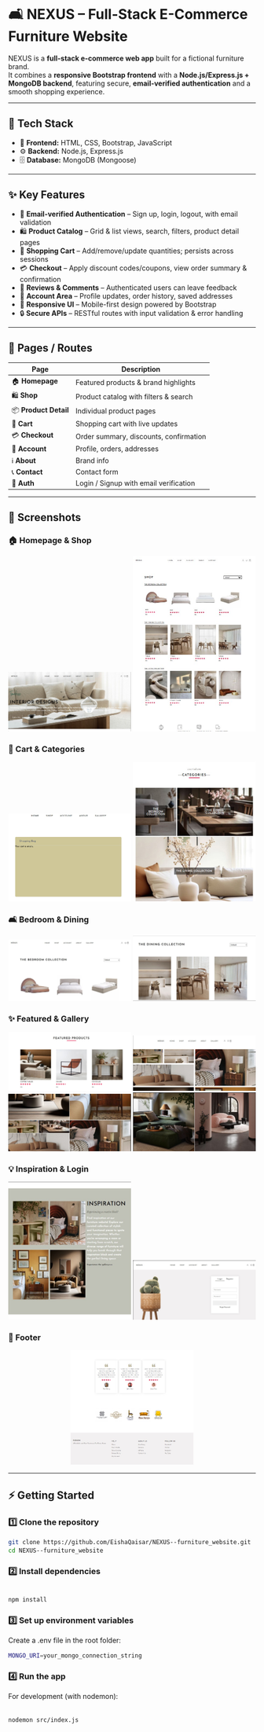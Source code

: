 # 🛋️ NEXUS – Full-Stack E-Commerce Furniture Website

NEXUS is a **full-stack e-commerce web app** built for a fictional furniture brand.  
It combines a **responsive Bootstrap frontend** with a **Node.js/Express.js + MongoDB backend**, featuring secure, **email-verified authentication** and a smooth shopping experience.  

---

## 🚀 Tech Stack
- 🎨 **Frontend:** HTML, CSS, Bootstrap, JavaScript  
- ⚙️ **Backend:** Node.js, Express.js  
- 🗄️ **Database:** MongoDB (Mongoose)  

---

## ✨ Key Features
- 🔑 **Email-verified Authentication** – Sign up, login, logout, with email validation  
- 🛍️ **Product Catalog** – Grid & list views, search, filters, product detail pages  
- 🛒 **Shopping Cart** – Add/remove/update quantities; persists across sessions  
- 💳 **Checkout** – Apply discount codes/coupons, view order summary & confirmation  
- 💬 **Reviews & Comments** – Authenticated users can leave feedback  
- 👤 **Account Area** – Profile updates, order history, saved addresses  
- 📱 **Responsive UI** – Mobile-first design powered by Bootstrap  
- 🔒 **Secure APIs** – RESTful routes with input validation & error handling  

---

## 📑 Pages / Routes
| Page                  | Description |
|-----------------------|-------------|
| 🏠 **Homepage**       | Featured products & brand highlights |
| 🛍️ **Shop**           | Product catalog with filters & search |
| 📦 **Product Detail** | Individual product pages |
| 🛒 **Cart**           | Shopping cart with live updates |
| 💳 **Checkout**       | Order summary, discounts, confirmation |
| 👤 **Account**        | Profile, orders, addresses |
| ℹ️ **About**          | Brand info |
| 📞 **Contact**        | Contact form |
| 🔐 **Auth**           | Login / Signup with email verification |

---
## 📸 Screenshots  

### 🏠 Homepage & Shop  
<p align="center">
  <img src="./images/home.jpg" alt="Homepage" width="250" />
  <img src="./images/shop.jpg" alt="Shop" width="250" />
</p>

### 🛒 Cart & Categories  
<p align="center">
  <img src="./images/cart.jpg" alt="Cart" width="250" />
  <img src="./images/categories.jpg" alt="Categories" width="250" />
</p>

### 🛋️ Bedroom & Dining  
<p align="center">
  <img src="./images/bedroom.jpg" alt="Bedroom" width="250" />
  <img src="./images/dining.jpg" alt="Dining" width="250" />
</p>

### ✨ Featured & Gallery  
<p align="center">
  <img src="./images/featured.jpg" alt="Featured Products" width="250" />
  <img src="./images/gallery.jpg" alt="Gallery" width="250" />
  <img src="./images/gallery2.jpg" alt="Gallery 2" width="250" />
  <img src="./images/gallery3.jpg" alt="Gallery 3" width="250" />
</p>

### 💡 Inspiration & Login  
<p align="center">
  <img src="./images/inspiration.jpg" alt="Inspiration" width="250" />
  <img src="./images/login.jpg" alt="Login" width="250" />
</p>

### 📑 Footer  
<p align="center">
  <img src="./images/footer.jpg" alt="Footer" width="250" />
</p>

---


## ⚡ Getting Started

### 1️⃣ Clone the repository
```bash
git clone https://github.com/EishaQaisar/NEXUS--furniture_website.git
cd NEXUS--furniture_website
```
### 2️⃣ Install dependencies
```bash

npm install
```
### 3️⃣ Set up environment variables
Create a .env file in the root folder:
```bash
MONGO_URI=your_mongo_connection_string
```

### 4️⃣ Run the app
For development (with nodemon):
```bash

nodemon src/index.js
```




